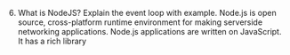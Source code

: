 6. What is NodeJS? Explain the event loop with example.
Node.js is open source, cross-platform runtime environment for making serverside networking applications.
Node.js applications are written on JavaScript.
It has a rich library